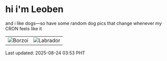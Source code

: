 # hi i'm Leoben

and i like dogs—so have some random dog pics that change whenever my CRON feels like it

|  |  |
|--------|----------|
| ![Borzoi](https://random-dog-vercel.vercel.app/api/random-borzoi?v=1755978823) | ![Labrador](https://random-dog-vercel.vercel.app/api/random-labrador?v=1755978823) |

Last updated: 2025-08-24 03:53 PHT
